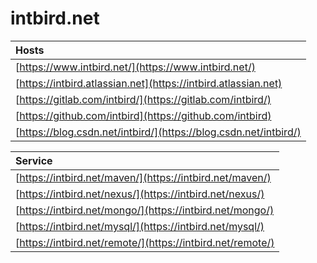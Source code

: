 # intbird.net

| Hosts |
| :--- |
| [https://www.intbird.net/](https://www.intbird.net/) |
| [https://intbird.atlassian.net](https://intbird.atlassian.net) |
| [https://gitlab.com/intbird/](https://gitlab.com/intbird/) |
| [https://github.com/intbird](https://github.com/intbird) |
| [https://blog.csdn.net/intbird/](https://blog.csdn.net/intbird/) |

| Service |
| :--- |
| [https://intbird.net/maven/](https://intbird.net/maven/) |
| [https://intbird.net/nexus/](https://intbird.net/nexus/) |
| [https://intbird.net/mongo/](https://intbird.net/mongo/) |
| [https://intbird.net/mysql/](https://intbird.net/mysql/) |
| [https://intbird.net/remote/](https://intbird.net/remote/) |





